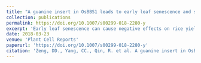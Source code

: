 ```yaml
---
title: "A guanine insert in OsBBS1 leads to early leaf senescence and salt stress sensitivity in rice (Oryza sativa L.)"
collection: publications
permalink: https://doi.org/10.1007/s00299-018-2280-y
excerpt: 'Early leaf senescence can cause negative effects on rice yield, but the underlying molecular regulation is not fully understood. bilateral blade senescence 1 (bbs1), an early leaf senescence mutant with a premature senescence phenotype that occurs mainly performing at the leaf margins, was isolated from a rice mutant population generated by ethylmethane sulfonate (EMS) treatment. The mutant showed premature leaf senescence beginning at the tillering stage and exhibited severe symptoms at the late grain-filling stage. bbs1 showed accelerated dark-induced leaf senescence. The OsBBS1 gene was cloned by a map-based cloning strategy, and a guanine (G) insertion was found in the first exon of LOC_Os03g24930. This gene encodes a receptor-like cytoplasmic kinase and was named OsRLCK109 in a previous study. Transgenic LOC_Os03g24930 knockout plants generated by a CRISPR/Cas9 strategy exhibited similar early leaf senescence phenotypes as did the bbs1 mutant, which confirmed that LOC_Os03g24930 was the OsBBS1 gene. OsBBS1/OsRLCK109 was expressed in all detected tissues and was predominantly expressed in the main vein region of mature leaves. The expression of OsBBS1 could be greatly induced by salt stress, and the bbs1 mutant exhibited hypersensitivity to salt stress. In conclusion, this is the first identification of OsRLCKs participating in leaf senescence and playing critical roles in the salt stress response in rice (Oryza sativa L.).'
date: 2018-03-23
venue: 'Plant Cell Reports'
paperurl: 'https://doi.org/10.1007/s00299-018-2280-y'
citation: 'Zeng, DD., Yang, CC., Qin, R. et al. A guanine insert in OsBBS1 leads to early leaf senescence and salt stress sensitivity in rice (Oryza sativa L.). Plant Cell Rep 37, 933–946 (2018). https://doi.org/10.1007/s00299-018-2280-y'
---
```

